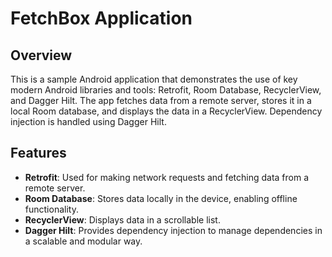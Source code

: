 # FetchBox Application

## Overview

This is a sample Android application that demonstrates the use of key modern Android libraries and tools: Retrofit, Room Database, RecyclerView, and Dagger Hilt. The app fetches data from a remote server, stores it in a local Room database, and displays the data in a RecyclerView. Dependency injection is handled using Dagger Hilt.

## Features

- **Retrofit**: Used for making network requests and fetching data from a remote server.
- **Room Database**: Stores data locally in the device, enabling offline functionality.
- **RecyclerView**: Displays data in a scrollable list.
- **Dagger Hilt**: Provides dependency injection to manage dependencies in a scalable and modular way.
